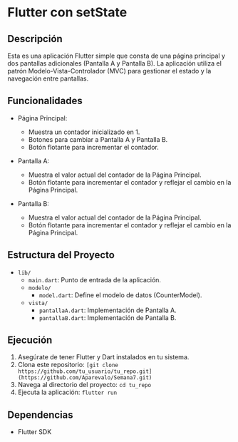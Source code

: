 # Flutter con setState

## Descripción
Esta es una aplicación Flutter simple que consta de una página principal y dos pantallas adicionales (Pantalla A y Pantalla B). La aplicación utiliza el patrón Modelo-Vista-Controlador (MVC) para gestionar el estado y la navegación entre pantallas.

## Funcionalidades
- Página Principal:
  - Muestra un contador inicializado en 1.
  - Botones para cambiar a Pantalla A y Pantalla B.
  - Botón flotante para incrementar el contador.

- Pantalla A:
  - Muestra el valor actual del contador de la Página Principal.
  - Botón flotante para incrementar el contador y reflejar el cambio en la Página Principal.

- Pantalla B:
  - Muestra el valor actual del contador de la Página Principal.
  - Botón flotante para incrementar el contador y reflejar el cambio en la Página Principal.

## Estructura del Proyecto
- `lib/`
  - `main.dart`: Punto de entrada de la aplicación.
  - `modelo/`
    - `model.dart`: Define el modelo de datos (CounterModel).
  - `vista/`
    - `pantallaA.dart`: Implementación de Pantalla A.
    - `pantallaB.dart`: Implementación de Pantalla B.

## Ejecución
1. Asegúrate de tener Flutter y Dart instalados en tu sistema.
2. Clona este repositorio: `[git clone https://github.com/tu_usuario/tu_repo.git](https://github.com/Aparevalo/Semana7.git)`
3. Navega al directorio del proyecto: `cd tu_repo`
4. Ejecuta la aplicación: `flutter run`

## Dependencias
- Flutter SDK

